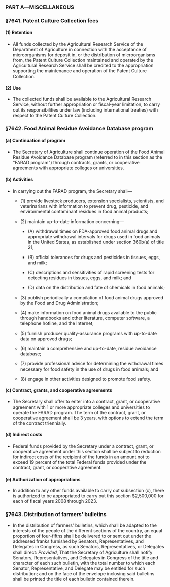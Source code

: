 ### PART A—MISCELLANEOUS

### §7641. Patent Culture Collection fees
#### (1) Retention
* All funds collected by the Agricultural Research Service of the Department of Agriculture in connection with the acceptance of microorganisms for deposit in, or the distribution of microorganisms from, the Patent Culture Collection maintained and operated by the Agricultural Research Service shall be credited to the appropriation supporting the maintenance and operation of the Patent Culture Collection.

#### (2) Use
* The collected funds shall be available to the Agricultural Research Service, without further appropriation or fiscal-year limitation, to carry out its responsibilities under law (including international treaties) with respect to the Patent Culture Collection.

### §7642. Food Animal Residue Avoidance Database program
#### (a) Continuation of program
* The Secretary of Agriculture shall continue operation of the Food Animal Residue Avoidance Database program (referred to in this section as the "FARAD program") through contracts, grants, or cooperative agreements with appropriate colleges or universities.

#### (b) Activities
* In carrying out the FARAD program, the Secretary shall—

  * (1) provide livestock producers, extension specialists, scientists, and veterinarians with information to prevent drug, pesticide, and environmental contaminant residues in food animal products;

  * (2) maintain up-to-date information concerning—

    * (A) withdrawal times on FDA-approved food animal drugs and appropriate withdrawal intervals for drugs used in food animals in the United States, as established under section 360b(a) of title 21;

    * (B) official tolerances for drugs and pesticides in tissues, eggs, and milk;

    * (C) descriptions and sensitivities of rapid screening tests for detecting residues in tissues, eggs, and milk; and

    * (D) data on the distribution and fate of chemicals in food animals;


  * (3) publish periodically a compilation of food animal drugs approved by the Food and Drug Administration;

  * (4) make information on food animal drugs available to the public through handbooks and other literature, computer software, a telephone hotline, and the Internet;

  * (5) furnish producer quality-assurance programs with up-to-date data on approved drugs;

  * (6) maintain a comprehensive and up-to-date, residue avoidance database;

  * (7) provide professional advice for determining the withdrawal times necessary for food safety in the use of drugs in food animals; and

  * (8) engage in other activities designed to promote food safety.

#### (c) Contract, grants, and cooperative agreements
* The Secretary shall offer to enter into a contract, grant, or cooperative agreement with 1 or more appropriate colleges and universities to operate the FARAD program. The term of the contract, grant, or cooperative agreement shall be 3 years, with options to extend the term of the contract triennially.

#### (d) Indirect costs
* Federal funds provided by the Secretary under a contract, grant, or cooperative agreement under this section shall be subject to reduction for indirect costs of the recipient of the funds in an amount not to exceed 19 percent of the total Federal funds provided under the contract, grant, or cooperative agreement.

#### (e) Authorization of appropriations
* In addition to any other funds available to carry out subsection (c), there is authorized to be appropriated to carry out this section $2,500,000 for each of fiscal years 2008 through 2023.

### §7643. Distribution of farmers' bulletins
* In the distribution of farmers' bulletins, which shall be adapted to the interests of the people of the different sections of the country, an equal proportion of four-fifths shall be delivered to or sent out under the addressed franks furnished by Senators, Representatives, and Delegates in Congress, as such Senators, Representatives, or Delegates shall direct: _Provided_, That the Secretary of Agriculture shall notify Senators, Representatives, and Delegates in Congress of the title and character of each such bulletin, with the total number to which each Senator, Representative, and Delegate may be entitled for such distribution; and on the face of the envelope inclosing said bulletins shall be printed the title of each bulletin contained therein.